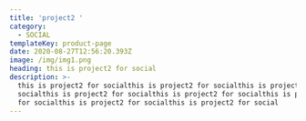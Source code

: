 ```yaml
---
title: 'project2 '
category:
  - SOCIAL
templateKey: product-page
date: 2020-08-27T12:56:20.393Z
image: /img/img1.png
heading: this is project2 for social
description: >-
  this is project2 for socialthis is project2 for socialthis is project2 for
  socialthis is project2 for socialthis is project2 for socialthis is project2
  for socialthis is project2 for socialthis is project2 for social
---
```


